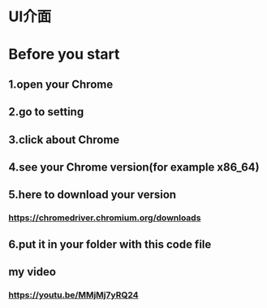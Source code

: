 # UI介面

# Before you start 
## 1.open your Chrome 
## 2.go to setting
## 3.click about Chrome
## 4.see your Chrome version(for example x86_64)
## 5.here to download your version
### https://chromedriver.chromium.org/downloads
## 6.put it in your folder with this code file

## my video
### https://youtu.be/MMjMj7yRQ24
